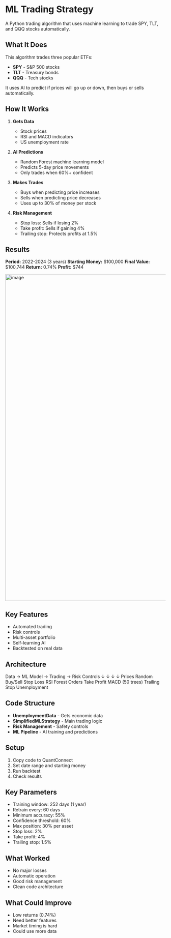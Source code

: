 # ML Trading Strategy

A Python trading algorithm that uses machine learning to trade SPY, TLT, and QQQ stocks automatically.

## What It Does

This algorithm trades three popular ETFs:
- **SPY** - S&P 500 stocks
- **TLT** - Treasury bonds  
- **QQQ** - Tech stocks

It uses AI to predict if prices will go up or down, then buys or sells automatically.

## How It Works

1. **Gets Data**
   - Stock prices
   - RSI and MACD indicators
   - US unemployment rate

2. **AI Predictions**
   - Random Forest machine learning model
   - Predicts 5-day price movements
   - Only trades when 60%+ confident

3. **Makes Trades**
   - Buys when predicting price increases
   - Sells when predicting price decreases
   - Uses up to 30% of money per stock

4. **Risk Management**
   - Stop loss: Sells if losing 2%
   - Take profit: Sells if gaining 4%
   - Trailing stop: Protects profits at 1.5%

## Results

**Period:** 2022-2024 (3 years)
**Starting Money:** $100,000
**Final Value:** $100,744
**Return:** 0.74%
**Profit:** $744

<img width="1868" height="1028" alt="image" src="https://github.com/user-attachments/assets/d7e46c9a-1967-43cd-9271-01ed92f3806f" />

## Key Features

- Automated trading
- Risk controls
- Multi-asset portfolio
- Self-learning AI
- Backtested on real data

## Architecture


Data → ML Model → Trading → Risk Controls
 ↓        ↓         ↓          ↓
Prices  Random   Buy/Sell   Stop Loss
RSI     Forest   Orders     Take Profit
MACD    (50 trees)          Trailing Stop
Unemployment


## Code Structure

- **UnemploymentData** - Gets economic data
- **SimplifiedMLStrategy** - Main trading logic
- **Risk Management** - Safety controls
- **ML Pipeline** - AI training and predictions

## Setup

1. Copy code to QuantConnect
2. Set date range and starting money
3. Run backtest
4. Check results

## Key Parameters

- Training window: 252 days (1 year)
- Retrain every: 60 days
- Minimum accuracy: 55%
- Confidence threshold: 60%
- Max position: 30% per asset
- Stop loss: 2%
- Take profit: 4%
- Trailing stop: 1.5%

## What Worked

- No major losses
- Automatic operation
- Good risk management
- Clean code architecture

## What Could Improve

- Low returns (0.74%)
- Need better features
- Market timing is hard
- Could use more data
